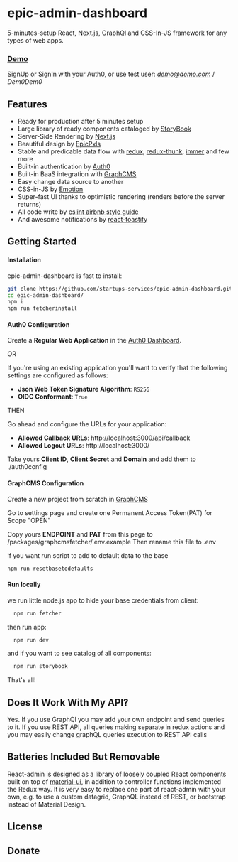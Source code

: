 # epic-admin-dashboard 

5-minutes-setup React, Next.js, GraphQl and CSS-In-JS framework for any types of web apps.

### [Demo](https://epic-admin-dashboard.startups-services.now.sh/)
SignUp or SignIn with your Auth0, or use test user:
*demo@demo.com* /
*Dem0Dem0*

## Features

* Ready for production after 5 minutes setup
* Large library of ready components cataloged by [StoryBook](https://storybook.js.org/)
* Server-Side Rendering by [Next.js](https://nextjs.org/) 
* Beautiful design by [EpicPxls](https://www.epicpxls.com/)
* Stable and predicable data flow with [redux](https://redux.js.org/), [redux-thunk](https://github.com/reduxjs/redux-thunk), [immer](https://github.com/immerjs/immer) and few more
* Built-in authentication by [Auth0](https://auth0.com/) 
* Built-in BaaS integration with [GraphCMS](https://graphcms.com )
* Easy change data source to another
* CSS-in-JS by [Emotion](https://emotion.sh)
* Super-fast UI thanks to optimistic rendering (renders before the server returns)
* All code write by [eslint airbnb style guide](https://github.com/airbnb/javascript)
* And awesome notifications by [react-toastify](https://github.com/fkhadra/react-toastify)

## Getting Started

#### Installation
epic-admin-dashboard is fast to install:

```sh
git clone https://github.com/startups-services/epic-admin-dashboard.git
cd epic-admin-dashboard/
npm i 
npm run fetcherinstall
```
#### Auth0 Configuration

Create a **Regular Web Application** in the [Auth0 Dashboard](https://manage.auth0.com/). 

OR

If you're using an existing application you'll want to verify that the following settings are configured as follows:

 - **Json Web Token Signature Algorithm**: `RS256`
 - **OIDC Conformant**: `True`

THEN

Go ahead and configure the URLs for your application:

- **Allowed Callback URLs**: http://localhost:3000/api/callback
- **Allowed Logout URLs**: http://localhost:3000/

Take yours **Client ID**, **Client Secret** and **Domain** and add them to ./auth0config

#### GraphCMS Configuration 

Create a new project from scratch in [GraphCMS](https://app.graphcms.com/)

Go to settings page and create one Permanent Access Token(PAT) for Scope "OPEN"

Copy yours **ENDPOINT** and **PAT** from this page to /packages/graphcmsfetcher/.env.example
Then rename this file to .env

if you want run script to add to default data to the base
```sh
npm run resetbasetodefaults
```

#### Run locally 

we run little node.js app to hide your base credentials from client:
```sh
  npm run fetcher
```
then run app:
```sh
  npm run dev
```
and if you want to see catalog of all components:
```sh
  npm run storybook
```

That's all!

## Does It Work With My API?

Yes.
If you use GraphQl you may add your own endpoint and send queries to it.
If you use REST API, all queries making separate in redux actions and you may easily change graphQL queries execution to REST API calls 


## Batteries Included But Removable

React-admin is designed as a library of loosely coupled React components built on top of [material-ui](https://material-ui.com/), in addition to controller functions implemented the Redux way. It is very easy to replace one part of react-admin with your own, e.g. to use a custom datagrid, GraphQL instead of REST, or bootstrap instead of Material Design.


## License

## Donate
